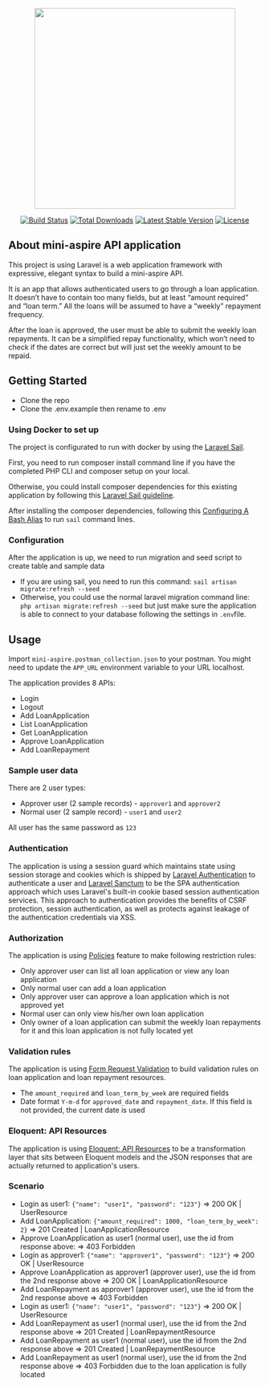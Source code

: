 <p align="center"><a href="https://laravel.com" target="_blank"><img src="https://raw.githubusercontent.com/laravel/art/master/logo-lockup/5%20SVG/2%20CMYK/1%20Full%20Color/laravel-logolockup-cmyk-red.svg" width="400"></a></p>

<p align="center">
<a href="https://travis-ci.org/laravel/framework"><img src="https://travis-ci.org/laravel/framework.svg" alt="Build Status"></a>
<a href="https://packagist.org/packages/laravel/framework"><img src="https://img.shields.io/packagist/dt/laravel/framework" alt="Total Downloads"></a>
<a href="https://packagist.org/packages/laravel/framework"><img src="https://img.shields.io/packagist/v/laravel/framework" alt="Latest Stable Version"></a>
<a href="https://packagist.org/packages/laravel/framework"><img src="https://img.shields.io/packagist/l/laravel/framework" alt="License"></a>
</p>

## About mini-aspire API application

This project is using Laravel is a web application framework with expressive, elegant syntax to build a mini-aspire API.

It is an app that allows authenticated users to go through a loan application. It doesn’t have to contain too many fields, but at least “amount
required” and “loan term.” All the loans will be assumed to have a “weekly” repayment frequency.

After the loan is approved, the user must be able to submit the weekly loan repayments. It can be a simplified repay functionality, which won’t
need to check if the dates are correct but will just set the weekly amount to be repaid.

## Getting Started
- Clone the repo
- Clone the .env.example then rename to .env
### Using Docker to set up
The project is configurated to run with docker by using the [Laravel Sail](https://laravel.com/docs/8.x/sail#introduction).

First, you need to run composer install command line if you have the completed PHP CLI and composer setup on your local.

Otherwise, you could install composer dependencies for this existing application by following this [Laravel Sail guideline](https://laravel.com/docs/8.x/sail#installing-composer-dependencies-for-existing-projects).

After installing the composer dependencies, following this [Configuring A Bash Alias](https://laravel.com/docs/8.x/sail#configuring-a-bash-alias) to run `sail` command lines.

### Configuration
After the application is up, we need to run migration and seed script to create table and sample data
- If you are using sail, you need to run this command:
`sail artisan migrate:refresh --seed`
- Otherwise, you could use the normal laravel migration command line: `php artisan migrate:refresh --seed` but just make sure the application is able to connect to your database following the settings in `.env`file.

## Usage
Import `mini-aspire.postman_collection.json` to your postman.
You might need to update the `APP_URL` environment variable to your URL localhost.

The application provides 8 APIs:
- Login
- Logout
- Add LoanApplication
- List LoanApplication
- Get LoanApplication
- Approve LoanApplication
- Add LoanRepayment

### Sample user data
There are 2 user types:
- Approver user (2 sample records) - `approver1` and `approver2`
- Normal user (2 sample record) - `user1` and `user2`

All user has the same password as `123`

### Authentication
The application is using a session guard which maintains state using session storage and cookies which is shipped by [Laravel Authentication](https://laravel.com/docs/8.x/authentication#introduction) to authenticate a user
and [Laravel Sanctum](https://laravel.com/docs/8.x/sanctum#spa-authentication) to be the SPA authentication approach which uses Laravel's built-in cookie based session authentication services.
This approach to authentication provides the benefits of CSRF protection, session authentication, as well as protects against leakage of the authentication credentials via XSS.

### Authorization
The application is using [Policies](https://laravel.com/docs/8.x/authorization#creating-policies) feature to make following restriction rules:
- Only approver user can list all loan application or view any loan application
- Only normal user can add a loan application
- Only approver user can approve a loan application which is not approved yet
- Normal user can only view his/her own loan application
- Only owner of a loan application can submit the weekly loan repayments for it and this loan application is not fully located yet

### Validation rules
The application is using [Form Request Validation](https://laravel.com/docs/8.x/validation#creating-form-requests) to build validation rules on loan application and loan repayment resources.
- The `amount_required` and `loan_term_by_week` are required fields
- Date format `Y-m-d` for `approved_date` and `repayment_date`. If this field is not provided, the current date is used

### Eloquent: API Resources
The application is using [Eloquent: API Resources](https://laravel.com/docs/8.x/eloquent-resources) to be a transformation layer that sits between Eloquent models and the JSON responses that are actually returned to application's users.

### Scenario
- Login as user1: `{"name": "user1", "password": "123"}` => 200 OK | UserResource
- Add LoanApplication: `{"amount_required": 1000, "loan_term_by_week": 2}` => 201 Created | LoanApplicationResource
- Approve LoanApplication as user1 (normal user), use the id from response above: => 403 Forbidden
- Login as approver1: `{"name": "approver1", "password": "123"}` => 200 OK | UserResource
- Approve LoanApplication as approver1 (approver user), use the id from the 2nd response above => 200 OK | LoanApplicationResource
- Add LoanRepayment as approver1 (approver user), use the id from the 2nd response above => 403 Forbidden
- Login as user1: `{"name": "user1", "password": "123"}` => 200 OK | UserResource
- Add LoanRepayment as user1 (normal user), use the id from the 2nd response above => 201 Created | LoanRepaymentResource
- Add LoanRepayment as user1 (normal user), use the id from the 2nd response above => 201 Created | LoanRepaymentResource
- Add LoanRepayment as user1 (normal user), use the id from the 2nd response above => 403 Forbidden due to the loan application is fully located
